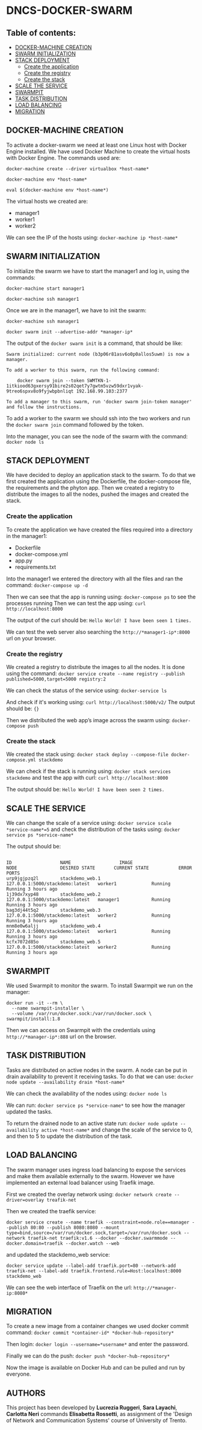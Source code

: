 # DNCS-DOCKER-SWARM

## Table of contents:
- [DOCKER-MACHINE CREATION](#docker-machine-creation)
- [SWARM INITIALIZATION](#swarm-initialization)
- [STACK DEPLOYMENT](#stack-deployment)
  - [Create the application](#create-the-application)
  - [Create the registry](#create-the-registry)
  - [Create the stack](#create-the-stack)
- [SCALE THE SERVICE](#scale-the-service)
- [SWARMPIT](#swarmpit)
- [TASK DISTRIBUTION](#task-distribution)
- [LOAD BALANCING](#load-balancing)
- [MIGRATION](#migration)

## DOCKER-MACHINE CREATION

To activate a docker-swarm we need at least one Linux host with Docker Engine installed. We have used Docker Machine to create the virtual hosts with Docker Engine. The commands used are:

`docker-machine create --driver virtualbox *host-name*`

`docker-machine env *host-name*`

`eval $(docker-machine env *host-name*)`

The virtual hosts we created are:
- manager1
- worker1
- worker2

We can see the IP of the hosts using: `docker-machine ip *host-name*`

## SWARM INITIALIZATION
To initialize the swarm we have to start the manager1 and log in, using the commands:

`docker-machine start manager1`

`docker-machine ssh manager1`

Once we are in the manager1, we have to init the swarm:

`docker-machine ssh manager1`

`docker swarm init --advertise-addr *manager-ip*`

The output of the `docker swarm init` is a command, that should be like:
```
Swarm initialized: current node (b3p06r81asv6o0p0allos5uwm) is now a manager.

To add a worker to this swarm, run the following command:

    docker swarm join --token SWMTKN-1-1itkiood63gxersy91bire2s02qet7y7gwtm5vzw59dxr1vyak-9treo6spxv8o9fyjwbpbnliqt 192.168.99.103:2377

To add a manager to this swarm, run 'docker swarm join-token manager' and follow the instructions.
```
To add a worker to the swarm we should ssh into the two workers and run the `docker swarm join` command followed by the token.

Into the manager, you can see the node of the swarm with the command: `docker node ls`


## STACK DEPLOYMENT
We have decided to deploy an application stack to the swarm. To do that we first created the application using the Dockerfile, the docker-compose file, the requirements and the phyton app. Then we created a registry to distribute the images to all the nodes, pushed the images and created the stack.

### Create the application
To create the application we have created the files required into a directory in the manager1:
- Dockerfile
- docker-compose.yml
- app.py
- requirements.txt

Into the manager1 we entered the directory with all the files and ran the command: `docker-compose up -d`

Then we can see that the app is running using: `docker-compose ps` to see the processes running
Then we can test the app using: `curl http://localhost:8000`

The output of the curl should be: `Hello World! I have been seen 1 times.`

We can test the web server also searching the `http://*manager1-ip*:8000` url on your browser.

### Create the registry
We created a registry to distribute the images to all the nodes.
It is done using the command: `docker service create --name registry --publish published=5000,target=5000 registry:2`

We can check the status of the service using: `docker-service ls`

And check if it's working using: `curl http://localhost:5000/v2/`
The output should be: `{}`

Then we distributed the web app’s image across the swarm using: `docker-compose push`


### Create the stack
We created the stack using: `docker stack deploy --compose-file docker-compose.yml stackdemo`

We can check if the stack is running using: `docker stack services stackdemo`
and test the app with curl: `curl http://localhost:8000`

The output should be: `Hello World! I have been seen 2 times.`

## SCALE THE SERVICE
We can change the scale of a service using: `docker service scale *service-name*=5`
and check the distribution of the tasks using: `docker service ps *service-name*`

The output should be:
```

ID                  NAME                  IMAGE                             NODE                DESIRED STATE       CURRENT STATE           ERROR                         PORTS
urp9jgjpzq2l        stackdemo_web.1       127.0.0.1:5000/stackdemo:latest   worker1             Running             Running 3 hours ago                                                                   
1j39dx7xyp48        stackdemo_web.2       127.0.0.1:5000/stackdemo:latest   manager1            Running             Running 3 hours ago                                    
bag3dj44t5q2        stackdemo_web.3       127.0.0.1:5000/stackdemo:latest   worker2             Running             Running 3 hours ago                                                                
mnm8e0w6aljj        stackdemo_web.4       127.0.0.1:5000/stackdemo:latest   worker1             Running             Running 3 hours ago                                                                    
kcfx7072d85o        stackdemo_web.5       127.0.0.1:5000/stackdemo:latest   worker2             Running             Running 3 hours ago  

```                                                        

## SWARMPIT
We used Swarmpit to monitor the swarm. To install Swarmpit we run on the manager:
```
docker run -it --rm \
  --name swarmpit-installer \
  --volume /var/run/docker.sock:/var/run/docker.sock \
swarmpit/install:1.8
```
Then we can access on Swarmpit with the credentials using `http://*manager-ip*:888` url on the browser.

## TASK DISTRIBUTION
Tasks are distributed on active nodes in the swarm. A node can be put in drain availability to prevent it receiving tasks. To do that we can use:
`docker node update --availability drain *host-name*`

We can check the availability of the nodes using: `docker node ls`

We can run: `docker service ps *service-name*` to see how the manager updated the tasks.

To return the drained node to an active state run: `docker node update --availability active *host-name*` and change the scale of the service to 0, and then to 5 to update the distribution of the task.

## LOAD BALANCING
The swarm manager uses ingress load balancing to expose the services and make them available externally to the swarm. However we have implemented an external load balancer using Traefik image.

First we created the overlay network using: `docker network create --driver=overlay treafik-net`

Then we created the traefik service:

`docker service create --name traefik --constraint=node.role==manager --publish 80:80 --publish 8080:8080 --mount type=bind,source=/var/run/docker.sock,target=/var/run/docker.sock --network traefik-net traefik:v1.6 --docker --docker.swarmmode --docker.domain=traefik --docker.watch --web`

and updated the stackdemo_web service:

`docker service update --label-add traefik.port=80 --network-add  traefik-net --label-add traefik.frontend.rule=Host:localhost:8000 stackdemo_web`

We can see the web interface of Traefik on the url: `http://*manager-ip:8080*`

## MIGRATION
To create a new image from a container changes we used docker commit command: `docker commit *container-id* *docker-hub-repository*`

Then login: `docker login --username=*username*` and enter the password.

Finally we can do the push: `docker push *docker-hub-repository*`

Now the image is available on Docker Hub and can be pulled and run by everyone.


## AUTHORS
This project has been developed by **Lucrezia Ruggeri**, **Sara Layachi**, **Carlotta Neri** commands **Elisabetta Rossetti**, as assignment of the 'Design of Network and Communication Systems' course of University of Trento.
